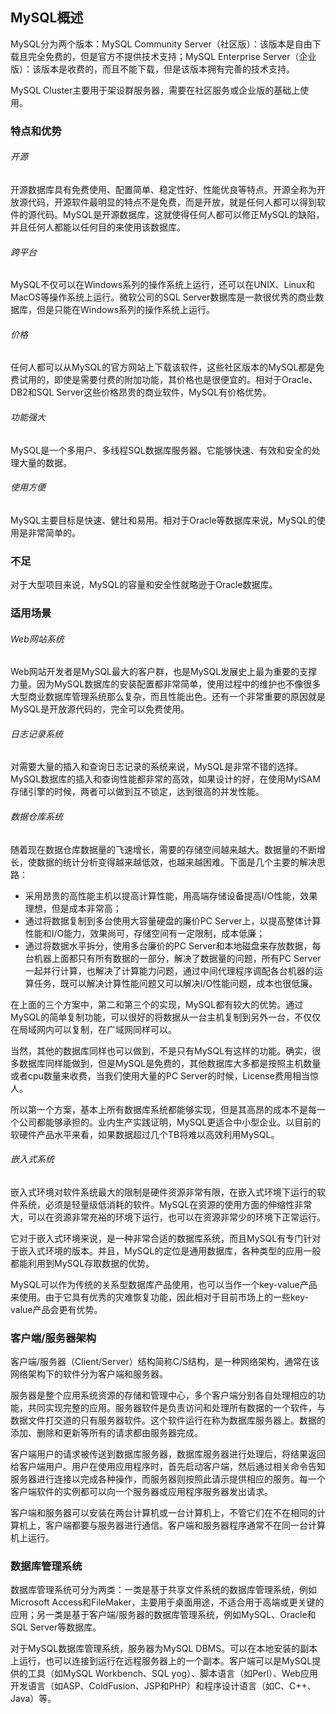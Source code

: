## MySQL概述

MySQL分为两个版本：MySQL Community Server（社区版）：该版本是自由下载且完全免费的，但是官方不提供技术支持；MySQL Enterprise Server（企业版）：该版本是收费的，而且不能下载，但是该版本拥有完善的技术支持。

MySQL Cluster主要用于架设群服务器，需要在社区服务或企业版的基础上使用。

### 特点和优势

###### 开源

开源数据库具有免费使用、配置简单、稳定性好、性能优良等特点。开源全称为开放源代码，开源软件最明显的特点不是免费，而是开放，就是任何人都可以得到软件的源代码。MySQL是开源数据库，这就使得任何人都可以修正MySQL的缺陷，并且任何人都能以任何目的来使用该数据库。

###### 跨平台

MySQL不仅可以在Windows系列的操作系统上运行，还可以在UNIX、Linux和MacOS等操作系统上运行。微软公司的SQL Server数据库是一款很优秀的商业数据库，但是只能在Windows系列的操作系统上运行。

###### 价格

任何人都可以从MySQL的官方网站上下载该软件，这些社区版本的MySQL都是免费试用的，即使是需要付费的附加功能，其价格也是很便宜的。相对于Oracle、DB2和SQL Server这些价格昂贵的商业软件，MySQL有价格优势。

###### 功能强大

MySQL是一个多用户、多线程SQL数据库服务器。它能够快速、有效和安全的处理大量的数据。

###### 使用方便

MySQL主要目标是快速、健壮和易用。相对于Oracle等数据库来说，MySQL的使用是非常简单的。

### 不足

对于大型项目来说，MySQL的容量和安全性就略逊于Oracle数据库。

### 适用场景

###### Web网站系统

Web网站开发者是MySQL最大的客户群，也是MySQL发展史上最为重要的支撑力量。因为MySQL数据库的安装配置都非常简单，使用过程中的维护也不像很多大型商业数据库管理系统那么复杂，而且性能出色。还有一个非常重要的原因就是MySQL是开放源代码的，完全可以免费使用。

###### 日志记录系统

对需要大量的插入和查询日志记录的系统来说，MySQL是非常不错的选择。MySQL数据库的插入和查询性能都非常的高效，如果设计的好，在使用MyISAM存储引擎的时候，两者可以做到互不锁定，达到很高的并发性能。

###### 数据仓库系统

随着现在数据仓库数据量的飞速增长，需要的存储空间越来越大。数据量的不断增长，使数据的统计分析变得越来越低效，也越来越困难。下面是几个主要的解决思路：

- 采用昂贵的高性能主机以提高计算性能，用高端存储设备提高I/O性能，效果理想，但是成本非常高；
- 通过将数据复制到多台使用大容量硬盘的廉价PC Server上，以提高整体计算性能和I/O能力，效果尚可，存储空间有一定限制，成本低廉；
- 通过将数据水平拆分，使用多台廉价的PC Server和本地磁盘来存放数据，每台机器上面都只有所有数据的一部分，解决了数据量的问题，所有PC Server一起并行计算，也解决了计算能力问题，通过中间代理程序调配各台机器的运算任务，既可以解决计算性能问题又可以解决I/O性能问题，成本也很低廉。

在上面的三个方案中，第二和第三个的实现，MySQL都有较大的优势。通过MySQL的简单复制功能，可以很好的将数据从一台主机复制到另外一台，不仅仅在局域网内可以复制，在广域网同样可以。

当然，其他的数据库同样也可以做到，不是只有MySQL有这样的功能。确实，很多数据库同样能做到，但是MySQL是免费的，其他数据库大多都是按照主机数量或者cpu数量来收费，当我们使用大量的PC Server的时候，License费用相当惊人。

所以第一个方案，基本上所有数据库系统都能够实现，但是其高昂的成本不是每一个公司都能够承担的。业内生产实践证明，MySQL更适合中小型企业。以目前的软硬件产品水平来看，如果数据超过几个TB将难以高效利用MySQL。

###### 嵌入式系统

嵌入式环境对软件系统最大的限制是硬件资源非常有限，在嵌入式环境下运行的软件系统，必须是轻量级低消耗的软件。MySQL在资源的使用方面的伸缩性非常大，可以在资源非常充裕的环境下运行，也可以在资源非常少的环境下正常运行。

它对于嵌入式环境来说，是一种非常合适的数据库系统，而且MySQL有专门针对于嵌入式环境的版本。并且，MySQL的定位是通用数据库，各种类型的应用一般都能利用到MySQL存取数据的优势。

MySQL可以作为传统的关系型数据库产品使用，也可以当作一个key-value产品来使用。由于它具有优秀的灾难恢复功能，因此相对于目前市场上的一些key-value产品会更有优势。

### 客户端/服务器架构

客户端/服务器（Client/Server）结构简称C/S结构，是一种网络架构，通常在该网络架构下的软件分为客户端和服务器。

服务器是整个应用系统资源的存储和管理中心，多个客户端分别各自处理相应的功能，共同实现完整的应用。服务器软件是负责访问和处理所有数据的一个软件，与数据文件打交道的只有服务器软件。这个软件运行在称为数据库服务器上。数据的添加、删除和更新等所有的请求都由服务器完成。

客户端用户的请求被传送到数据库服务器，数据库服务器进行处理后，将结果返回给客户端用户。用户在使用应用程序时，首先启动客户端，然后通过相关命令告知服务器进行连接以完成各种操作，而服务器则按照此请示提供相应的服务。每一个客户端软件的实例都可以向一个服务器或应用程序服务器发出请求。

客户端和服务器可以安装在两台计算机或一台计算机上，不管它们在不在相同的计算机上，客户端都要与服务器进行通信。客户端和服务器程序通常不在同一台计算机上运行。

### 数据库管理系统

数据库管理系统可分为两类：一类是基于共享文件系统的数据库管理系统，例如Microsoft Access和FileMaker，主要用于桌面用途，不适合用于高端或更关键的应用；另一类是基于客户端/服务器的数据库管理系统，例如MySQL、Oracle和SQL Server等数据库。

对于MySQL数据库管理系统，服务器为MySQL DBMS。可以在本地安装的副本上运行，也可以连接到运行在远程服务器上的一个副本。客户端可以是MySQL提供的工具（如MySQL Workbench、SQL yog）、脚本语言（如Perl）、Web应用开发语言（如ASP、ColdFusion、JSP和PHP）和程序设计语言（如C、C++、Java）等。